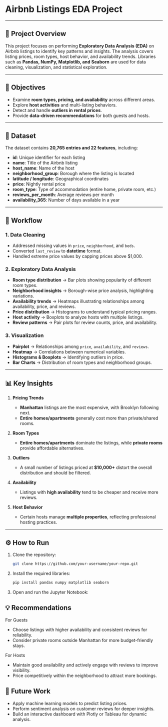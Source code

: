 # Airbnb Listings EDA Project  

---

## 📌 Project Overview
This project focuses on performing **Exploratory Data Analysis (EDA)** on Airbnb listings to identify key patterns and insights. The analysis covers listing prices, room types, host behavior, and availability trends. Libraries such as **Pandas, NumPy, Matplotlib, and Seaborn** are used for data cleaning, visualization, and statistical exploration.  

---

## 🎯 Objectives
- Examine **room types, pricing, and availability** across different areas.  
- Explore **host activities** and multi-listing behaviors.  
- Detect and handle **outliers in rental prices**.  
- Provide **data-driven recommendations** for both guests and hosts.  

---

## 📂 Dataset
The dataset contains **20,765 entries and 22 features**, including:  
- **id**: Unique identifier for each listing  
- **name**: Title of the Airbnb listing  
- **host_name**: Name of the host  
- **neighborhood_group**: Borough where the listing is located  
- **latitude / longitude**: Geographical coordinates  
- **price**: Nightly rental price  
- **room_type**: Type of accommodation (entire home, private room, etc.)  
- **reviews_per_month**: Average reviews per month  
- **availability_365**: Number of days available in a year  

---

## 🔄 Workflow

### 1. Data Cleaning
- Addressed missing values in `price`, `neighborhood`, and `beds`.  
- Converted `last_review` to **datetime** format.  
- Handled extreme price values by capping prices above $1,000.  

### 2. Exploratory Data Analysis
- **Room type distribution** → Bar plots showing popularity of different room types.  
- **Neighborhood insights** → Borough-wise price analysis, highlighting variations.  
- **Availability trends** → Heatmaps illustrating relationships among availability, price, and reviews.  
- **Price distribution** → Histograms to understand typical pricing ranges.  
- **Host activity** → Boxplots to analyze hosts with multiple listings.  
- **Review patterns** → Pair plots for review counts, price, and availability.  

### 3. Visualization
- **Pairplot** → Relationships among `price`, `availability`, and `reviews`.  
- **Heatmap** → Correlations between numerical variables.  
- **Histograms & Boxplots** → Identifying outliers in price.  
- **Bar Charts** → Distribution of room types and neighborhood groups.  

---

## 📊 Key Insights
1. **Pricing Trends**  
   - **Manhattan** listings are the most expensive, with Brooklyn following next.  
   - **Entire homes/apartments** generally cost more than private/shared rooms.  

2. **Room Types**  
   - **Entire homes/apartments** dominate the listings, while **private rooms** provide affordable alternatives.  

3. **Outliers**  
   - A small number of listings priced at **$10,000+** distort the overall distribution and should be filtered.  

4. **Availability**  
   - Listings with **high availability** tend to be cheaper and receive more reviews.  

5. **Host Behavior**  
   - Certain hosts manage **multiple properties**, reflecting professional hosting practices.  

---

## ⚙️ How to Run
1. Clone the repository:
   ```bash
   git clone https://github.com/your-username/your-repo.git
   ```

2. Install the required libraries:
   ```bash
   pip install pandas numpy matplotlib seaborn
   ```
3. Open and run the Jupyter Notebook:


## 💡 Recommendations

For Guests
- Choose listings with higher availability and consistent reviews for reliability.
- Consider private rooms outside Manhattan for more budget-friendly stays.

For Hosts
- Maintain good availability and actively engage with reviews to improve visibility.
- Price competitively within the neighborhood to attract more bookings.


## 🚀 Future Work
- Apply machine learning models to predict listing prices.
- Perform sentiment analysis on customer reviews for deeper insights.
- Build an interactive dashboard with Plotly or Tableau for dynamic analysis.
